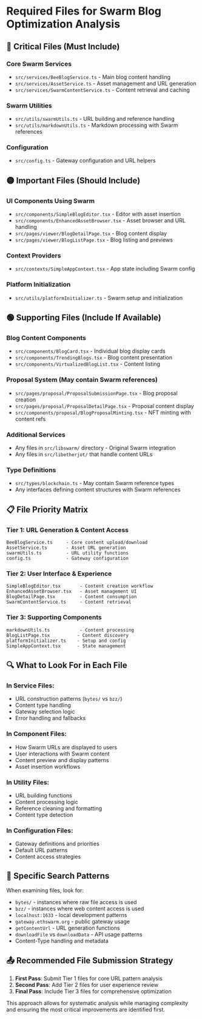 # Required Files for Swarm Blog Optimization Analysis

## 🔴 **Critical Files** (Must Include)

### **Core Swarm Services**
- `src/services/BeeBlogService.ts` - Main blog content handling
- `src/services/AssetService.ts` - Asset management and URL generation  
- `src/services/SwarmContentService.ts` - Content retrieval and caching

### **Swarm Utilities**
- `src/utils/swarmUtils.ts` - URL building and reference handling
- `src/utils/markdownUtils.ts` - Markdown processing with Swarm references

### **Configuration**
- `src/config.ts` - Gateway configuration and URL helpers

## 🟡 **Important Files** (Should Include)

### **UI Components Using Swarm**
- `src/components/SimpleBlogEditor.tsx` - Editor with asset insertion
- `src/components/EnhancedAssetBrowser.tsx` - Asset browser and URL handling
- `src/pages/viewer/BlogDetailPage.tsx` - Blog content display
- `src/pages/viewer/BlogListPage.tsx` - Blog listing and previews

### **Context Providers**
- `src/contexts/SimpleAppContext.tsx` - App state including Swarm config

### **Platform Initialization**
- `src/utils/platformInitializer.ts` - Swarm setup and initialization

## 🟢 **Supporting Files** (Include If Available)

### **Blog Content Components**
- `src/components/BlogCard.tsx` - Individual blog display cards
- `src/components/TrendingBlogs.tsx` - Blog content presentation
- `src/components/VirtualizedBlogList.tsx` - Content listing

### **Proposal System** (May contain Swarm references)
- `src/pages/proposal/ProposalSubmissionPage.tsx` - Blog proposal creation
- `src/pages/proposal/ProposalDetailPage.tsx` - Proposal content display
- `src/components/proposal/BlogProposalMinting.tsx` - NFT minting with content refs

### **Additional Services**
- Any files in `src/libswarm/` directory - Original Swarm integration
- Any files in `src/libetherjot/` that handle content URLs

### **Type Definitions**
- `src/types/blockchain.ts` - May contain Swarm reference types
- Any interfaces defining content structures with Swarm references

## 📋 **File Priority Matrix**

### **Tier 1: URL Generation & Content Access**
```
BeeBlogService.ts     - Core content upload/download
AssetService.ts       - Asset URL generation  
swarmUtils.ts         - URL utility functions
config.ts             - Gateway configuration
```

### **Tier 2: User Interface & Experience** 
```
SimpleBlogEditor.tsx       - Content creation workflow
EnhancedAssetBrowser.tsx   - Asset management UI
BlogDetailPage.tsx         - Content consumption
SwarmContentService.ts     - Content retrieval
```

### **Tier 3: Supporting Components**
```
markdownUtils.ts           - Content processing
BlogListPage.tsx          - Content discovery
platformInitializer.ts    - Setup and config
SimpleAppContext.tsx      - State management
```

## 🔍 **What to Look For in Each File**

### **In Service Files:**
- URL construction patterns (`bytes/` vs `bzz/`)
- Content type handling
- Gateway selection logic
- Error handling and fallbacks

### **In Component Files:**
- How Swarm URLs are displayed to users
- User interactions with Swarm content
- Content preview and display patterns
- Asset insertion workflows

### **In Utility Files:**
- URL building functions
- Content processing logic  
- Reference cleaning and formatting
- Content type detection

### **In Configuration Files:**
- Gateway definitions and priorities
- Default URL patterns
- Content access strategies

## 🎯 **Specific Search Patterns**

When examining files, look for:
- `bytes/` - instances where raw file access is used
- `bzz/` - instances where web content access is used  
- `localhost:1633` - local development patterns
- `gateway.ethswarm.org` - public gateway usage
- `getContentUrl` - URL generation functions
- `downloadFile` vs `downloadData` - API usage patterns
- Content-Type handling and metadata

## 📤 **Recommended File Submission Strategy**

1. **First Pass**: Submit Tier 1 files for core URL pattern analysis
2. **Second Pass**: Add Tier 2 files for user experience review
3. **Final Pass**: Include Tier 3 files for comprehensive optimization

This approach allows for systematic analysis while managing complexity and ensuring the most critical improvements are identified first.